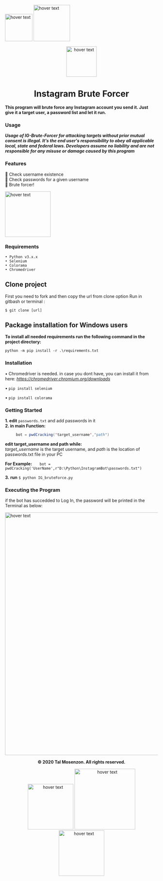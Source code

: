 <p align="left">
  <img src="https://camo.githubusercontent.com/27f51253c98a999ebeeaa364933675f75774fb550508f5cd4ac99f0de4182185/68747470733a2f2f696d672e736869656c64732e696f2f62616467652f507974686f6e2d76332e362532422d626c7565" width="90" title="hover text">
	 <img src="https://camo.githubusercontent.com/33453ad2ee8d9398c6452313fc0d49f2f46749d704020e656ea01e59a280b997/68747470733a2f2f696d672e736869656c64732e696f2f62616467652f6275696c74253230776974682d53656c656e69756d2d79656c6c6f772e737667" width="120" title="hover text">
</p>

<p align="center">
  <img src="https://upload.wikimedia.org/wikipedia/commons/thumb/e/e7/Instagram_logo_2016.svg/1200px-Instagram_logo_2016.svg.png" width="100" title="hover text">
</p>

<h1 align="center"> Instagram Brute Forcer</h1>

**This program will brute force any Instagram account you send it. Just give it a target user, a password list and let it run.**


### Usage

***Usage of IG-Brute-Forcer for attacking targets without prior mutual consent is illegal. It's the end user's responsibility to obey all applicable local, state and federal laws. Developers assume no liability and are not responsible for any misuse or damage caused by this program***



### Features

🔵 Check username existence <br>
🔵 Check passwords for a given username <br>
🔵 Brute forcer! <br>

<p align="left">
  <img src="https://qph.fs.quoracdn.net/main-qimg-d3902e82e53e597f440ef1f3754b752c" width="150" title="hover text">
</p>




### Requirements

    • Python v3.x.x
    • Selenium 
    • Colorama 
    • Chromedriver	


## Clone project

First you need to fork and then copy the url from clone option
Run in gitbash or terminal :

`$ git clone [url]`



## Package installation for Windows users

**To install all needed requirements run the following command in the project directory:** <br>

`python -m pip install -r .\requirements.txt`



### Installation

• Chromedriver is needed.
in case you dont have, you can install it from here: *https://chromedriver.chromium.org/downloads*

• `pip install selenium`

• `pip install colorama`



### Getting Started
**1. edit** ` passwords.txt ` and add passwords in it <br>
**2. in main Function:**
  ```java
       bot = pwdCracking('target_username',"path")      
```
 **edit target_username and path while:** <br>
	   *target_username* is the target username,
	   and *path* is the location of passwords.txt file in your PC

**For Example:** 
`    bot = pwdCracking('UserName',r"D:\Python\InstagramBot\passwords.txt")
`

**3.** **run** `$ python IG_bruteForce.py`



### Executing the Program

if the bot has succedded to Log In, the password will be printed in the Terminal as below:

<p align="left">
  <img src="https://i.ibb.co/XWb5LCf/PASS.png" width="800" title="hover text">
</p>


<p align="center">
  <b>© 2020 Tal Mosenzon.  All rights reserved.</b>
</p>

<p align="center">
<img src="https://blogvaronis2.wpengine.com/wp-content/uploads/2018/10/brute-force-attack.jpg" width="150" title="hover text"> 
<img src="https://www.macworld.co.uk/cmsdata/features/3635912/learn_python_mac_thumb800.jpg" width="200" title="hover text">      
<img src="https://www.selenium.dev/images/selenium_logo_large.png" width="150" title="hover text"> 
</p>


